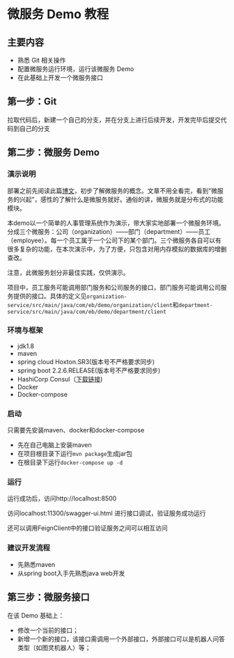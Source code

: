 # 微服务 Demo 教程

## 主要内容

- 熟悉 Git 相关操作
- 配置微服务运行环境，运行该微服务 Demo
- 在此基础上开发一个微服务接口

## 第一步：Git

拉取代码后，新建一个自己的分支，并在分支上进行后续开发，开发完毕后提交代码到自己的分支

## 第二步：微服务 Demo

### 演示说明

部署之前先阅读此篇[博文](https://gudaoxuri.gitbook.io/microservices-architecture/)，初步了解微服务的概念。文章不用全看完，看到“微服务的兴起”，感性的了解什么是微服务就好。通俗的讲，微服务就是分布式的功能模块。	

本demo以一个简单的人事管理系统作为演示，带大家实地部署一个微服务环境。分成三个微服务：公司（organization）——部门（department）——员工（employee）。每一个员工属于一个公司下的某个部门。三个微服务各自可以有很多复杂的功能，在本次演示中，为了方便，只包含对用内存模拟的数据库的增删查改。

注意，此微服务划分非最佳实践，仅供演示。

项目中，员工服务可能调用部门服务和公司服务的接口，部门服务可能调用公司服务提供的接口。具体的定义见`organization-service/src/main/java/com/eb/demo/organization/client`和`department-service/src/main/java/com/eb/demo/department/client`

### 环境与框架

* jdk1.8
* maven
* spring cloud Hoxton.SR3(版本号不严格要求同步)
* spring boot 2.2.6.RELEASE(版本号不严格要求同步)
* HashiCorp Consul（[下载链接](https://www.consul.io/downloads))
* Docker
* Docker-compose

### 启动

只需要先安装maven、docker和docker-compose

* 先在自己电脑上安装maven
* 在项目根目录下运行`mvn package`生成jar包
* 在根目录下运行`docker-compose up -d`

### 运行

运行成功后，访问http://localhost:8500

访问localhost:11300/swagger-ui.html 进行接口调试，验证服务成功运行

还可以调用FeignClient中的接口验证服务之间可以相互访问

### 建议开发流程

* 先熟悉maven
* 从spring boot入手先熟悉java web开发

## 第三步：微服务接口

在该 Demo 基础上：
- 修改一个当前的接口；
- 新增一个新的接口，该接口需调用一个外部接口，外部接口可以是机器人问答类型（如图灵机器人）等；

